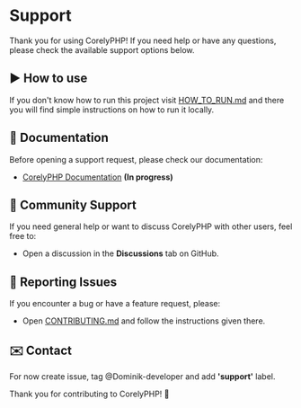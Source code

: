 # Support

Thank you for using CorelyPHP! If you need help or have any questions, please check the available support options below.

## ▶️ How to use

If you don't know how to run this project visit [HOW_TO_RUN.md](https://github.com/Dominik-developer/CorelyPHP/blob/v1.1.0/HOW_TO_RUN.md) and there you will find simple instructions on how to run it locally.

## 📖 Documentation

Before opening a support request, please check our documentation:

- [CorelyPHP Documentation](https://github.com/Dominik-developer/CorelyPHP/blob/v1.1.0/docs/documentation.txt) **(In progress)**

## 💬 Community Support

If you need general help or want to discuss CorelyPHP with other users, feel free to:

- Open a discussion in the **Discussions** tab on GitHub.
<!-- - Open issue with label **'support'** in the last resort.-->
<!-- - Join our community (if applicable) on Discord, Slack, or forums *(Link to be added if available)*. -->

## 🐞 Reporting Issues

If you encounter a bug or have a feature request, please:

- Open [CONTRIBUTING.md](https://github.com/Dominik-developer/CorelyPHP/blob/main/CONTRIBUTING.md) and follow the instructions given there.

<!-- 1. Check the **[issue tracker](https://github.com/Dominik-developer/CorelyPHP/issues)** to see if it has already been reported.
2. Open a new issue and include:
   - A clear description of the problem.
   - Steps to reproduce the issue.
   - Expected behavior and actual behavior.
   - Any relevant error messages or logs.
-->
## ✉️ Contact

<!--For specific inquiries or security concerns, please contact us at: **[your-email@example.com](mailto\:your-email@example.com)** *(Update with the correct email)*. -->
For now create issue, tag @Dominik-developer and add **'support'** label.

Thank you for contributing to CorelyPHP! 🚀
